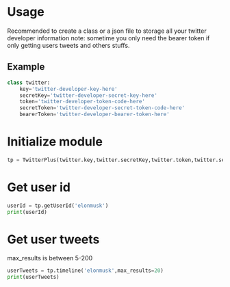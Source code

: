 # Usage

Recommended to create a class or a json file to storage all your twitter developer information
note: sometime you only need the bearer token if only getting users tweets and others stuffs.

## Example
``` python
class twitter:
    key='twitter-developer-key-here'
    secretKey='twitter-developer-secret-key-here'
    token='twitter-developer-token-code-here'
    secretToken='twitter-developer-secret-token-code-here'
    bearerToken='twitter-developer-bearer-token-here'
```

# Initialize module
``` python
tp = TwitterPlus(twitter.key,twitter.secretKey,twitter.token,twitter.secretToken,twitter.bearerToken)
```

# Get user id
``` python
userId = tp.getUserId('elonmusk')
print(userId)
```

# Get user tweets
max_results is between 5-200
``` python
userTweets = tp.timeline('elonmusk',max_results=20)
print(userTweets)
```